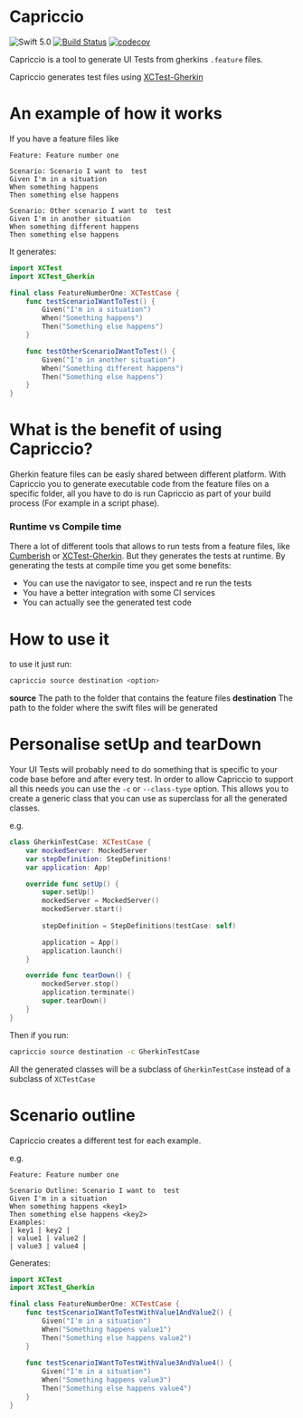 # Capriccio
![Swift 5.0](https://img.shields.io/badge/Swift-5.0-blue.svg)
[![Build Status](https://app.bitrise.io/app/ac2572c809b906b7/status.svg?token=or92GFZDMVH_iZxnvEHyfw&branch=master)](https://app.bitrise.io/app/ac2572c809b906b7)
[![codecov](https://codecov.io/gh/f-meloni/capriccio/branch/master/graph/badge.svg)](https://codecov.io/gh/f-meloni/capriccio)

Capriccio is a tool to generate UI Tests from gherkins `.feature` files.

Capriccio generates test files using [XCTest-Gherkin](https://github.com/net-a-porter-mobile/XCTest-Gherkin)

# An example of how it works
If you have a feature files like
```
Feature: Feature number one

Scenario: Scenario I want to  test
Given I'm in a situation
When something happens
Then something else happens

Scenario: Other scenario I want to  test
Given I'm in another situation
When something different happens
Then something else happens
```

It generates:

```swift
import XCTest
import XCTest_Gherkin

final class FeatureNumberOne: XCTestCase {
    func testScenarioIWantToTest() {
        Given("I'm in a situation")
        When("Something happens")
        Then("Something else happens")
    }

    func testOtherScenarioIWantToTest() {
        Given("I'm in another situation")
        When("Something different happens")
        Then("Something else happens")
    }
}
```

# What is the benefit of using Capriccio?
Gherkin feature files can be easly shared between different platform.
With Capriccio you to generate executable code from the feature files on a specific folder, all you have to do is run Capriccio as part of your build process (For example in a script phase).

### Runtime vs Compile time
There a lot of different tools that allows to run tests from a feature files, like [Cumberish](https://github.com/Ahmed-Ali/Cucumberish) or [XCTest-Gherkin](https://github.com/net-a-porter-mobile/XCTest-Gherkin).
But they generates the tests at runtime.
By generating the tests at compile time you get some benefits:
- You can use the navigator to see, inspect and re run the tests
- You have a better integration with some CI services
- You can actually see the generated test code

# How to use it

to use it just run:
```bash
capriccio source destination <option>
```
**source**                  The path to the folder that contains the feature files
**destination**             The path to the folder where the swift files will be generated

# Personalise setUp and tearDown
Your UI Tests will probably need to do something that is specific to your code base before and after every test.
In order to allow Capriccio to support all this needs you can use the `-c` or `--class-type` option.
This allows you to create a generic class that you can use as superclass for all the generated classes.

e.g.

```swift
class GherkinTestCase: XCTestCase {
    var mockedServer: MockedServer
    var stepDefinition: StepDefinitions!
    var application: App!

    override func setUp() {
        super.setUp()
        mockedServer = MockedServer()
        mockedServer.start()
        
        stepDefinition = StepDefinitions(testCase: self)

        application = App()
        application.launch()
    }

    override func tearDown() {
        mockedServer.stop()
        application.terminate()
        super.tearDown()
    }
}
```

Then if you run:

```bash
capriccio source destination -c GherkinTestCase
```

All the generated classes will be a subclass of `GherkinTestCase` instead of a subclass of `XCTestCase`

# Scenario outline
Capriccio creates a different test for each example.

e.g.

```
Feature: Feature number one

Scenario Outline: Scenario I want to  test
Given I'm in a situation
When something happens <key1>
Then something else happens <key2>
Examples:
| key1 | key2 |
| value1 | value2 |
| value3 | value4 |
```
Generates:
```swift
import XCTest
import XCTest_Gherkin

final class FeatureNumberOne: XCTestCase {
    func testScenarioIWantToTestWithValue1AndValue2() {
        Given("I'm in a situation")
        When("Something happens value1")
        Then("Something else happens value2")
    }
        
    func testScenarioIWantToTestWithValue3AndValue4() {
        Given("I'm in a situation")
        When("Something happens value3")
        Then("Something else happens value4")
    }
}
```

